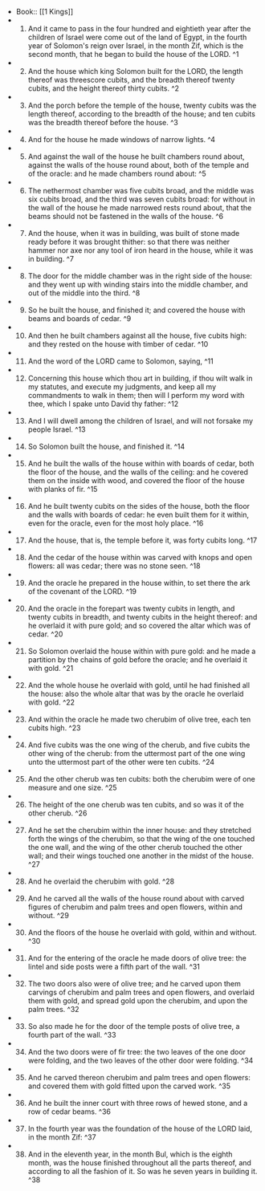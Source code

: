 - Book:: [[1 Kings]]
- 1. And it came to pass in the four hundred and eightieth year after the children of Israel were come out of the land of Egypt, in the fourth year of Solomon's reign over Israel, in the month Zif, which is the second month, that he began to build the house of the LORD. ^1
- 2. And the house which king Solomon built for the LORD, the length thereof was threescore cubits, and the breadth thereof twenty cubits, and the height thereof thirty cubits. ^2
- 3. And the porch before the temple of the house, twenty cubits was the length thereof, according to the breadth of the house; and ten cubits was the breadth thereof before the house. ^3
- 4. And for the house he made windows of narrow lights. ^4
- 5. And against the wall of the house he built chambers round about, against the walls of the house round about, both of the temple and of the oracle: and he made chambers round about: ^5
- 6. The nethermost chamber was five cubits broad, and the middle was six cubits broad, and the third was seven cubits broad: for without in the wall of the house he made narrowed rests round about, that the beams should not be fastened in the walls of the house. ^6
- 7. And the house, when it was in building, was built of stone made ready before it was brought thither: so that there was neither hammer nor axe nor any tool of iron heard in the house, while it was in building. ^7
- 8. The door for the middle chamber was in the right side of the house: and they went up with winding stairs into the middle chamber, and out of the middle into the third. ^8
- 9. So he built the house, and finished it; and covered the house with beams and boards of cedar. ^9
- 10. And then he built chambers against all the house, five cubits high: and they rested on the house with timber of cedar. ^10
- 11. And the word of the LORD came to Solomon, saying, ^11
- 12. Concerning this house which thou art in building, if thou wilt walk in my statutes, and execute my judgments, and keep all my commandments to walk in them; then will I perform my word with thee, which I spake unto David thy father: ^12
- 13. And I will dwell among the children of Israel, and will not forsake my people Israel. ^13
- 14. So Solomon built the house, and finished it. ^14
- 15. And he built the walls of the house within with boards of cedar, both the floor of the house, and the walls of the ceiling: and he covered them on the inside with wood, and covered the floor of the house with planks of fir. ^15
- 16. And he built twenty cubits on the sides of the house, both the floor and the walls with boards of cedar: he even built them for it within, even for the oracle, even for the most holy place. ^16
- 17. And the house, that is, the temple before it, was forty cubits long. ^17
- 18. And the cedar of the house within was carved with knops and open flowers: all was cedar; there was no stone seen. ^18
- 19. And the oracle he prepared in the house within, to set there the ark of the covenant of the LORD. ^19
- 20. And the oracle in the forepart was twenty cubits in length, and twenty cubits in breadth, and twenty cubits in the height thereof: and he overlaid it with pure gold; and so covered the altar which was of cedar. ^20
- 21. So Solomon overlaid the house within with pure gold: and he made a partition by the chains of gold before the oracle; and he overlaid it with gold. ^21
- 22. And the whole house he overlaid with gold, until he had finished all the house: also the whole altar that was by the oracle he overlaid with gold. ^22
- 23. And within the oracle he made two cherubim of olive tree, each ten cubits high. ^23
- 24. And five cubits was the one wing of the cherub, and five cubits the other wing of the cherub: from the uttermost part of the one wing unto the uttermost part of the other were ten cubits. ^24
- 25. And the other cherub was ten cubits: both the cherubim were of one measure and one size. ^25
- 26. The height of the one cherub was ten cubits, and so was it of the other cherub. ^26
- 27. And he set the cherubim within the inner house: and they stretched forth the wings of the cherubim, so that the wing of the one touched the one wall, and the wing of the other cherub touched the other wall; and their wings touched one another in the midst of the house. ^27
- 28. And he overlaid the cherubim with gold. ^28
- 29. And he carved all the walls of the house round about with carved figures of cherubim and palm trees and open flowers, within and without. ^29
- 30. And the floors of the house he overlaid with gold, within and without. ^30
- 31. And for the entering of the oracle he made doors of olive tree: the lintel and side posts were a fifth part of the wall. ^31
- 32. The two doors also were of olive tree; and he carved upon them carvings of cherubim and palm trees and open flowers, and overlaid them with gold, and spread gold upon the cherubim, and upon the palm trees. ^32
- 33. So also made he for the door of the temple posts of olive tree, a fourth part of the wall. ^33
- 34. And the two doors were of fir tree: the two leaves of the one door were folding, and the two leaves of the other door were folding. ^34
- 35. And he carved thereon cherubim and palm trees and open flowers: and covered them with gold fitted upon the carved work. ^35
- 36. And he built the inner court with three rows of hewed stone, and a row of cedar beams. ^36
- 37. In the fourth year was the foundation of the house of the LORD laid, in the month Zif: ^37
- 38. And in the eleventh year, in the month Bul, which is the eighth month, was the house finished throughout all the parts thereof, and according to all the fashion of it. So was he seven years in building it. ^38
